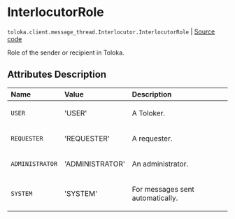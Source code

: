 # InterlocutorRole
`toloka.client.message_thread.Interlocutor.InterlocutorRole` | [Source code](https://github.com/Toloka/toloka-kit/blob/v1.0.2/src/client/message_thread.py#L56)

Role of the sender or recipient in Toloka.

## Attributes Description

| Name | Value | Description |
| :------| :-----------| :----------| 
`USER`|'USER'|<p>A Toloker.</p>
`REQUESTER`|'REQUESTER'|<p>A requester.</p>
`ADMINISTRATOR`|'ADMINISTRATOR'|<p>An administrator.</p>
`SYSTEM`|'SYSTEM'|<p>For messages sent automatically.</p>
